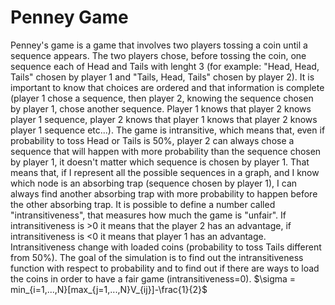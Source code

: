 # Penney Game
Penney's game is a game that involves two players tossing a coin until a sequence appears. 
The two players chose, before tossing the coin, one sequence each of Head and Tails  with lenght 3 (for example: "Head, Head, Tails" chosen by player 1 and "Tails, Head, Tails" chosen by player 2). It is important to know that choices are ordered and that information is complete (player 1 chose a sequence, then player 2, knowing the sequence chosen by player 1, chose another sequence. Player 1 knows that player 2 knows player 1 sequence, player 2 knows that player 1 knows that player 2 knows player 1 sequence etc...). 
The game is intransitive, which means that, even if probability to toss Head or Tails is 50%, player 2 can always chose a sequence that will happen with more probability than the sequence chosen by player 1, it doesn't matter which sequence is chosen by player 1. That means that, if I represent all the possible sequences in a graph, and I know which node is an absorbing trap (sequence chosen by player 1), I can always find another absorbing trap with more probability to happen before the other absorbing trap. 
It is possible to define a number called "intransitiveness", that measures how much the game is "unfair". If intransitiveness is >0 it means that the player 2 has an advantage, if intransitiveness is <0 it means that player 1 has an advantage. Intransitiveness change with loaded coins (probability to toss Tails different from 50%). The goal of the simulation is to find out the intransitiveness function with respect to probability and to find out if there are ways to load the coins in order to have a fair game (intransitiveness=0).
$\sigma = min_{i=1,...,N}[max_{j=1,...,N}V_{ij}]-\frac{1}{2}$
